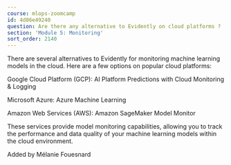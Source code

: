```yaml
---
course: mlops-zoomcamp
id: 4d86e49240
question: Are there any alternative to Evidently on cloud platforms ?
section: 'Module 5: Monitoring'
sort_order: 2140
---
```


There are several alternatives to Evidently for monitoring machine learning models in the cloud. Here are a few options on popular cloud platforms:

Google Cloud Platform (GCP): AI Platform Predictions with Cloud Monitoring & Logging

Microsoft Azure: Azure Machine Learning

Amazon Web Services (AWS): Amazon SageMaker Model Monitor

These services provide model monitoring capabilities, allowing you to track the performance and data quality of your machine learning models within the cloud environment.

Added by Mélanie Fouesnard

